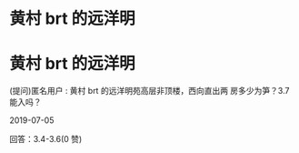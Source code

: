 # 黄村 brt 的远洋明

# 黄村 brt 的远洋明

(提问)匿名用户 : 黄村 brt 的远洋明苑高层非顶楼，西向直出两 房多少为笋？3.7 能入吗？

2019-07-05

回答：3.4-3.6(0 赞)